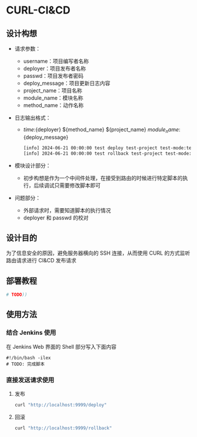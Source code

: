 # CURL-CI&CD

## 设计构想

- 请求参数：
  - username：项目编写者名称
  - deployer：项目发布者名称
  - passwd：项目发布者密码
  - deploy_message：项目更新日志内容
  - project_name：项目名称
  - module_name：模块名称
  - method_name：动作名称

- 日志输出格式：
  - ${time}:${deployer} ${method_name} ${project_name} ${module_name}:${deploy_message}
    ```bash
    [info] 2024-06-21 00:00:00 test deploy test-project test-mode:test deploy
    [info] 2024-06-21 00:00:00 test rollback test-project test-mode:test rollback
    ```

- 模块设计部分：
  - 初步构想是作为一个中间件处理，在接受到路由的时候进行特定脚本的执行，后续调试只需要修改脚本即可

- 问题部分：
  - 外部请求时，需要知道脚本的执行情况
  - deployer 和 passwd 的校对

## 设计目的

为了信息安全的原因，避免服务器横向的 SSH 连接，从而使用 CURL 的方式监听路由请求进行 CI&CD 发布请求

## 部署教程

```bash
# TODO))
```

## 使用方法

### 结合 Jenkins 使用

在 Jenkins Web 界面的 Shell 部分写入下面内容

```shell
#!/bin/bash -ilex
# TODO: 完成脚本
```

### 直接发送请求使用

1. 发布
    ```bash
    curl "http://localhost:9999/deploy"
    ```
2. 回滚
    ```bash
    curl "http://localhost:9999/rollback"
    ```
